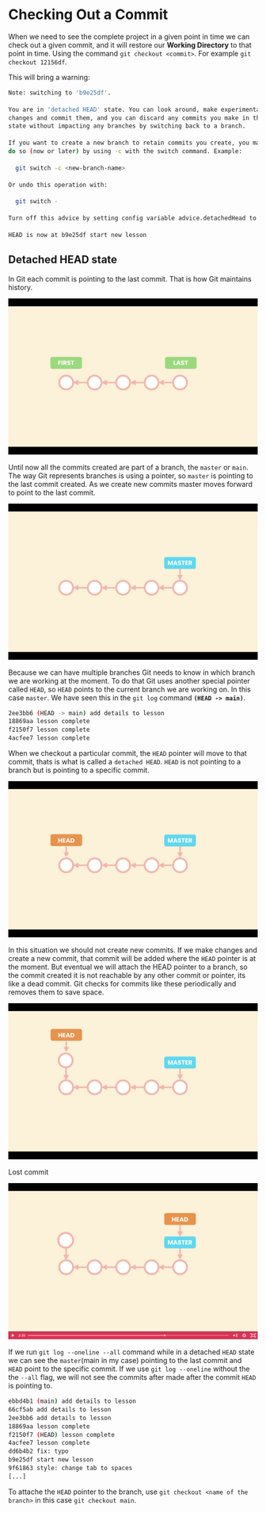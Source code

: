 # Checking Out a Commit

When we need to see the complete project in a given point in time we can check out a given commit, and it will restore our **Working Directory** to that point in time. Using the command `git checkout <commit>`. For example `git checkout 12156df`.

This will bring a warning:

```bash
Note: switching to 'b9e25df'.

You are in 'detached HEAD' state. You can look around, make experimental
changes and commit them, and you can discard any commits you make in this
state without impacting any branches by switching back to a branch.

If you want to create a new branch to retain commits you create, you may
do so (now or later) by using -c with the switch command. Example:

  git switch -c <new-branch-name>

Or undo this operation with:

  git switch -

Turn off this advice by setting config variable advice.detachedHead to false

HEAD is now at b9e25df start new lesson
```

## Detached HEAD state

In Git each commit is pointing to the last commit. That is how Git maintains history.

![Commit history](./images/09-01.png "Commit history")

Until now all the commits created are part of a branch, the `master` or `main`. The way Git represents branches is using a pointer, so `master` is pointing to the last commit created. As we create new commits master moves forward to point to the last commit.

![Master branch](./images/09-02.png "Master branch")

Because we can have multiple branches Git needs to know in which branch we are working at the moment. To do that Git uses another special pointer called `HEAD`, so `HEAD` points to the current branch we are working on. In this case `master`. We have seen this in the `git log` command **`(HEAD -> main)`**.

```bash
2ee3bb6 (HEAD -> main) add details to lesson
18869aa lesson complete
f2150f7 lesson complete
4acfee7 lesson complete
```

When we checkout a particular commit, the `HEAD` pointer will move to that commit, thats is what is called a `detached HEAD`. `HEAD` is not pointing to a branch but is pointing to a specific commit.

![detached HEAD state](./images/09-03.png "detached HEAD state")

In this situation we should not create new commits. If we make changes and create a new commit, that commit will be added where the `HEAD` pointer is at the moment. But eventual we will attach the HEAD pointer to a branch, so the commit created it is not reachable by any other commit or pointer, its like a dead commit. Git checks for commits like these periodically and removes them to save space.

![detached HEAD state](./images/09-04.png "detached HEAD state")

Lost commit

![lost commit](./images/09-05.png "detached HEAD state")

If we run `git log --oneline --all` command while in a detached `HEAD` state we can see the `master`(main in my case) pointing to the last commit and `HEAD` point to the specific commit. If we use `git log --oneline` without the the `--all` flag, we will not see the commits after made after the commit `HEAD` is pointing to.

```bash
ebbd4b1 (main) add details to lesson
66cf5ab add details to lesson
2ee3bb6 add details to lesson
18869aa lesson complete
f2150f7 (HEAD) lesson complete
4acfee7 lesson complete
dd6b4b2 fix: typo
b9e25df start new lesson
9f61863 style: change tab to spaces
[...]
```

To attache the `HEAD` pointer to the branch, use `git checkout <name of the branch>` in this case `git checkout main`.
